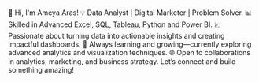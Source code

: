 👋 Hi, I'm Ameya Aras!
💡 Data Analyst | Digital Marketer | Problem Solver.
📊 Skilled in Advanced Excel, SQL, Tableau, Python and Power BI.
📈 Passionate about turning data into actionable insights and creating impactful dashboards.
🚀 Always learning and growing—currently exploring advanced analytics and visualization techniques.
🌐 Open to collaborations in analytics, marketing, and business strategy.
Let’s connect and build something amazing!

